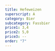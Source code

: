 ```yaml
---
title: Hefeweizen
superscript: A
category: Bier
subcategory: Fassbier
price1: 3,4
price2: 5,0
price3: --
order: "7"
---
```

